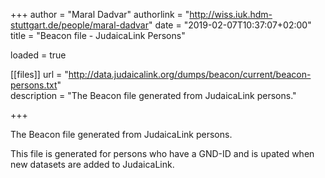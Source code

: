 +++
author = "Maral Dadvar"
authorlink = "http://wiss.iuk.hdm-stuttgart.de/people/maral-dadvar"
date = "2019-02-07T10:37:07+02:00"
title = "Beacon file - JudaicaLink Persons"  
 
loaded = true


[[files]]
	url = "http://data.judaicalink.org/dumps/beacon/current/beacon-persons.txt"  
	description = "The Beacon file generated from JudaicaLink persons."
 
	
+++

The Beacon file generated from JudaicaLink persons.
<!--more-->

This file is generated for persons who have a GND-ID and is upated when new datasets are added to JudaicaLink. 
